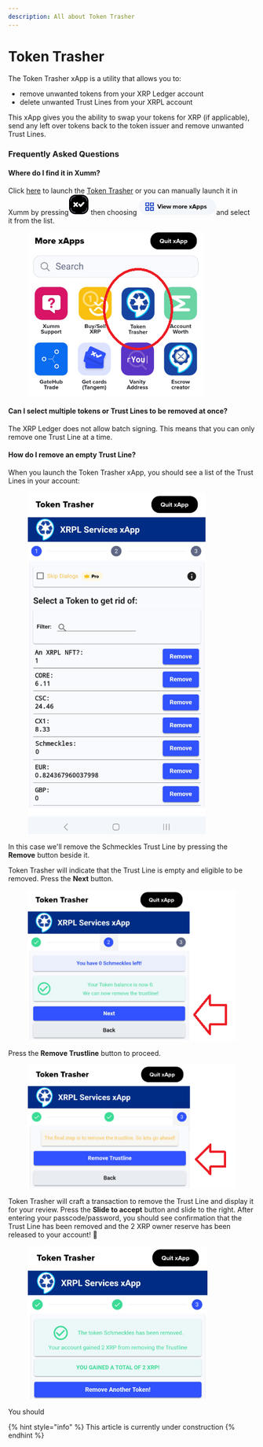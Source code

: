 ```yaml
---
description: All about Token Trasher
---
```


# Token Trasher

The Token Trasher xApp is a utility that allows you to:

* remove unwanted tokens from your XRP Ledger account
* delete unwanted Trust Lines from your XRPL account

This xApp gives you the ability to swap your tokens for XRP (if applicable), send any left over tokens back to the token issuer and remove unwanted Trust Lines.

### Frequently Asked Questions

#### Where do I find it in Xumm?

Click [here](https://xumm.app/detect/xapp:nixer.tokentrasher) to launch the [Token Trasher](https://xumm.app/detect/xapp:nixer.tokentrasher) or you can manually launch it in Xumm by pressing<img src="../../.gitbook/assets/image (5).png" alt="" data-size="line"> then choosing <img src="../../.gitbook/assets/image (3) (5).png" alt="" data-size="line">and select it from the list.

<figure><img src="../../.gitbook/assets/Token Trasher  (1).png" alt=""><figcaption></figcaption></figure>

#### Can I select multiple tokens or Trust Lines to be removed at once?

The XRP Ledger does not allow batch signing. This means that you can only remove one Trust Line at a time.

&#x20;&#x20;

#### How do I remove an empty Trust Line?

When you launch the Token Trasher xApp, you should see a list of the Trust Lines in your account:

<figure><img src="../../.gitbook/assets/Token Trasher .png" alt=""><figcaption></figcaption></figure>

In this case we'll remove the Schmeckles Trust Line by pressing the **Remove** button beside it.

Token Trasher will indicate that the Trust Line is empty and eligible to be removed. Press the **Next** button.

<figure><img src="../../.gitbook/assets/Token Trasher -1.png" alt=""><figcaption></figcaption></figure>

Press the **Remove Trustline** button to proceed.

<figure><img src="../../.gitbook/assets/Token Trasher -2.png" alt=""><figcaption></figcaption></figure>

Token Trasher will craft a transaction to remove the Trust Line and display it for your review. Press the **Slide to accept** button and slide to the right. After entering your passcode/password, you should see confirmation that the Trust Line has been removed and the 2 XRP owner reserve has been released to your account! 🎉

<figure><img src="../../.gitbook/assets/Token Trasher -3.png" alt=""><figcaption></figcaption></figure>

You should&#x20;



{% hint style="info" %}
This article is currently under construction
{% endhint %}
